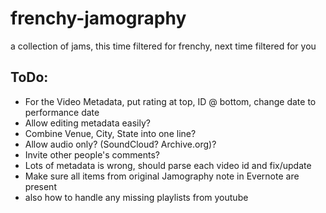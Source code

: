 # frenchy-jamography
a collection of jams, this time filtered for frenchy, next time filtered for you


## ToDo:
- For the Video Metadata, put rating at top, ID @ bottom, change date to performance date
- Allow editing metadata easily?
- Combine Venue, City, State into one line?
- Allow audio only?  (SoundCloud? Archive.org)?
- Invite other people's comments?
- Lots of metadata is wrong, should parse each video id and fix/update
- Make sure all items from original Jamography note in Evernote are present
- also how to handle any missing playlists from youtube
